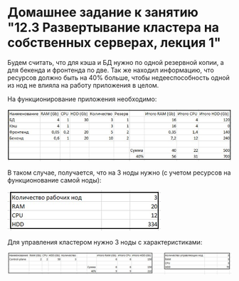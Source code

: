 # Домашнее задание к занятию "12.3 Развертывание кластера на собственных серверах, лекция 1"

Будем считать, что для кэша и БД нужно по одной резервной копии, а для бекенда и фронтенда по две.
Так же находил информацию, что ресурсов должно быть на 40% больше, чтобы недееспособность одной из нод не влияла 
на работу приложения в целом.

На функционирование приложения необходимо:

![](./img/1.jpg)

В таком случае, получается, что на 3 ноды нужно (с учетом ресурсов на функционование самой ноды):

![](./img/3.jpg)

Для управления кластером нужно 3 ноды с характеристиками:

![](./img/2.jpg)

